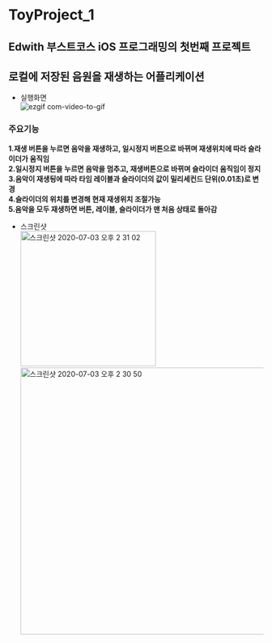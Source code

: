 # ToyProject_1
## Edwith 부스트코스 iOS 프로그래밍의 첫번째 프로젝트
## 로컬에 저장된 음원을 재생하는 어플리케이션
- 실행화면<br>
![ezgif com-video-to-gif](https://user-images.githubusercontent.com/60169777/86434856-81ff5000-bd39-11ea-81e4-ee4b6079c256.gif)
### 주요기능
**1.재생 버튼을 누르면 음악을 재생하고, 일시정지 버튼으로 바뀌며 재생위치에 따라 슬라이더가 움직임**<br>
**2.일시정지 버튼을 누르면 음악을 멈추고, 재생버튼으로 바뀌며 슬라이더 움직임이 정지**<br>
**3.음악이 재생됭에 따라 타임 레이블과 슬라이더의 값이 밀리세컨드 단위(0.01초)로 변경**<br>
**4.슬라이더의 위치를 변경해 현재 재생위치 조절가능**<br>
**5.음악을 모두 재생하면 버튼, 레이블, 슬라이더가 맨 처음 상태로 돌아감**<br>
- 스크린샷<br>
<img width="267" alt="스크린샷 2020-07-03 오후 2 31 02" src="https://user-images.githubusercontent.com/60169777/86434992-ddc9d900-bd39-11ea-9f30-bff1ad3f3cc2.png"> <img width="528" alt="스크린샷 2020-07-03 오후 2 30 50" src="https://user-images.githubusercontent.com/60169777/86434990-dc98ac00-bd39-11ea-8184-91105e93e000.png">
